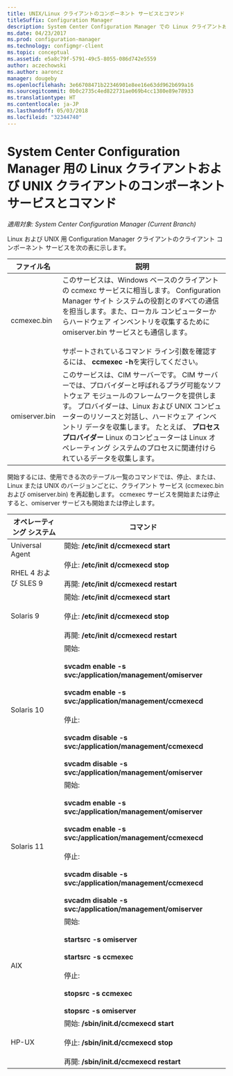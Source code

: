 ```yaml
---
title: UNIX/Linux クライアントのコンポーネント サービスとコマンド
titleSuffix: Configuration Manager
description: System Center Configuration Manager での Linux クライアントおよび UNIX クライアントに対するコンポーネント サービスとコマンドについて説明します。
ms.date: 04/23/2017
ms.prod: configuration-manager
ms.technology: configmgr-client
ms.topic: conceptual
ms.assetid: e5a8c79f-5791-49c5-8055-086d742e5559
author: aczechowski
ms.author: aaroncz
manager: dougeby
ms.openlocfilehash: 3e66708471b22346901e8ee16e63dd962b699a16
ms.sourcegitcommit: 0b0c2735c4ed822731ae069b4cc1380e89e78933
ms.translationtype: HT
ms.contentlocale: ja-JP
ms.lasthandoff: 05/03/2018
ms.locfileid: "32344740"
---
```

# <a name="linux-and-unix-clients-component-services-and-commands-for-system-center-configuration-manager"></a>System Center Configuration Manager 用の Linux クライアントおよび UNIX クライアントのコンポーネント サービスとコマンド

*適用対象: System Center Configuration Manager (Current Branch)*


 Linux および UNIX 用 Configuration Manager クライアントのクライアント コンポーネント サービスを次の表に示します。  

|ファイル名|説明|  
|---------------|----------------------|  
|ccmexec.bin|このサービスは、Windows ベースのクライアントの ccmexc サービスに相当します。 Configuration Manager サイト システムの役割とのすべての通信を担当します。また、ローカル コンピューターからハードウェア インベントリを収集するために omiserver.bin サービスとも通信します。<br /><br /> サポートされているコマンド ライン引数を確認するには、 **ccmexec -h**を実行してください。|  
|omiserver.bin|このサービスは、CIM サーバーです。 CIM サーバーでは、プロバイダーと呼ばれるプラグ可能なソフトウェア モジュールのフレームワークを提供します。 プロバイダーは、Linux および UNIX コンピューターのリソースと対話し、ハードウェア インベントリ データを収集します。 たとえば、 **プロセス プロバイダー** Linux のコンピューターは Linux オペレーティング システムのプロセスに関連付けられているデータを収集します。|  

 開始するには、使用できる次のテーブル一覧のコマンドでは、停止、または、Linux または UNIX のバージョンごとに、クライアント サービス (ccmexec.bin および omiserver.bin) を再起動します。 ccmexec サービスを開始または停止すると、omiserver サービスも開始または停止します。  

|オペレーティング システム|コマンド|  
|----------------------|--------------|  
|Universal Agent<br /><br /> RHEL 4 および SLES 9|開始: **/etc/init d/ccmexecd start**<br /><br /> 停止: **/etc/init d/ccmexecd stop**<br /><br /> 再開: **/etc/init d/ccmexecd restart**|  
|Solaris 9|開始: **/etc/init d/ccmexecd start**<br /><br /> 停止: **/etc/init d/ccmexecd stop**<br /><br /> 再開: **/etc/init d/ccmexecd restart**|  
|Solaris 10|開始:<br /><br /> **svcadm enable -s svc:/application/management/omiserver**<br /><br /> **svcadm enable -s svc:/application/management/ccmexecd**<br /><br /> 停止:<br /><br /> **svcadm disable -s svc:/application/management/ccmexecd**<br /><br /> **svcadm disable -s svc:/application/management/omiserver**|  
|Solaris 11|開始:<br /><br /> **svcadm enable -s svc:/application/management/omiserver**<br /><br /> **svcadm enable -s svc:/application/management/ccmexecd**<br /><br /> 停止:<br /><br /> **svcadm disable -s svc:/application/management/ccmexecd**<br /><br /> **svcadm disable -s svc:/application/management/omiserver**|  
|AIX|開始:<br /><br /> **startsrc -s omiserver**<br /><br /> **startsrc -s ccmexec**<br /><br /> 停止:<br /><br /> **stopsrc -s ccmexec**<br /><br /> **stopsrc -s omiserver**|  
|HP-UX|開始: **/sbin/init.d/ccmexecd start**<br /><br /> 停止: **/sbin/init.d/ccmexecd stop**<br /><br /> 再開: **/sbin/init.d/ccmexecd restart**|  

